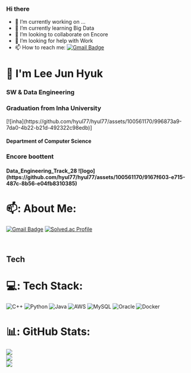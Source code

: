 ### Hi there
- 🔭 I’m currently working on ...
- 🌱 I’m currently learning Big Data
- 👯 I’m looking to collaborate on Encore
- 🤔 I’m looking for help with Work
- 📫 How to reach me: [![Gmail Badge](https://img.shields.io/badge/Gmail-d14836?style=flat-square&logo=Gmail&logoColor=white&link=mailto:kimhyul77@gmail.com)](kimhyul77@gmail.com)
<h1 align="left">👋 I'm Lee Jun Hyuk</h1>
<h3 align="left">SW & Data Engineering</h3>
<h3 align="left">Graduation from Inha University </h3>[![inha](https://github.com/hyul77/hyul77/assets/100561170/996873a9-7da0-4b22-b21d-492322c98edb)]
<h4 align="left">Department of Computer Science</h3>
<h3 align="left">Encore boottent</h3>
<h4 align="left">Data_Engineering_Track_28 ![logo](https://github.com/hyul77/hyul77/assets/100561170/9167f603-e715-487c-8b56-e04fb8310385)</h3>

# 📫: About Me:
[![Gmail Badge](https://img.shields.io/badge/Gmail-d14836?style=flat-square&logo=Gmail&logoColor=white&link=mailto:kimhyul77@gmail.com)](kimhyul77@gmail.com)
[![Solved.ac Profile](http://mazassumnida.wtf/api/v2/generate_badge?boj=hyul7)](https://solved.ac/hyul7/)  


<br>
<h2 align="left">Tech</h2>

# 💻: Tech Stack:
![C++](https://img.shields.io/badge/c++-00599C?style=for-the-badge&logo=cpluspluslogoColor=white)
![Python](https://img.shields.io/badge/python-3670A0?style=for-the-badge&logo=python&logoColor=ffdd54)
![Java](https://img.shields.io/badge/java-%23ED8B00.svg?style=for-the-badge&logo=openjdk&logoColor=white)
![AWS](https://img.shields.io/badge/AWS-%23FF9900.svg?style=for-the-badge&logo=amazon-aws&logoColor=white)
![MySQL](https://img.shields.io/badge/mysql-%2300000f.svg?style=for-the-badge&logo=mysql&logoColor=white)
![Oracle](https://img.shields.io/badge/oracle-%F80000.svg?style=for-the-badge&logo=oracle&logoColor=white)
![Docker](https://img.shields.io/badge/docker-%230db7ed.svg?style=for-the-badge&logo=docker&logoColor=white)


# 📊: GitHub Stats:
![](https://github-readme-stats.vercel.app/api?username=hyul77&theme=dark&hide_border=false&include_all_commits=true&count_private=false)<br/>
![](https://github-readme-streak-stats.herokuapp.com/?user=hyul77&theme=dark&hide_border=false)<br/>
![](https://github-readme-stats.vercel.app/api/top-langs/?username=hyul77&theme=dark&hide_border=false&include_all_commits=true&count_private=false&layout=compact)

<!--
<div align="center">
  <h3>:책: Tech Stack :책:</h3>
  <br>
  <p>:반짝임: Platform & Languages :반짝임:</p>
</div>
<div align="center">
	<img src="https://img.shields.io/badge/CSharp-239120?style=flat&logo=CSharp&logoColor=white" />
	<img src="https://img.shields.io/badge/Linux-FCC624?style=flat&logo=Linux&logoColor=white" />
  <br>
  <img src="https://img.shields.io/badge/MSSQL-CC2927?style=flat&logo=MSSQL&logoColor=white" />
  <img src="https://img.shields.io/badge/MariaDB-003545?style=flat&logo=MariaDB&logoColor=white" />
  <br>
	<img src="https://img.shields.io/badge/HTML5-E34F26?style=flat&logo=HTML5&logoColor=white" />
	<img src="https://img.shields.io/badge/CSS3-1572B6?style=flat&logo=CSS3&logoColor=white" />
</div>
<br>
<div align="center">
  <p>:망치와_렌치: Tools :망치와_렌치:</p>
</div>
<div align="center">
	<img src="https://img.shields.io/badge/visualstudio-5C2D91?style=flat&logo=visualstudio&logoColor=white" />
	<img src="https://img.shields.io/badge/visualstudiocode-007ACC?style=flat&logo=visualstudiocode&logoColor=white" />
  <br>
	<img src="https://img.shields.io/badge/visualstudiocode-007ACC?style=flat&logo=visualstudiocode&logoColor=white" />
</div>
<br><br>
----1차----
<div align="center">
  <img src="https://github-readme-stats.vercel.app/api/top-langs/?username=hyul77&layout=compact"><br><br>
</div>
<img src="https://github-readme-stats.vercel.app/api/top-langs/?username=hyul77&layout=compact"><br><br>
<img src="https://github-readme-stats.vercel.app/api?username=hyul77&show_icons=true">
<div align="center">
	<img src="https://img.shields.io/badge/Java-007396?style=flat&logo=Java&logoColor=white" />
	<img src="https://img.shields.io/badge/HTML5-E34F26?style=flat&logo=HTML5&logoColor=white" />
	<img src="https://img.shields.io/badge/CSS3-1572B6?style=flat&logo=CSS3&logoColor=white" />
</div>
**hyul77/이준혁** is a :반짝임: _special_ :반짝임: repository because its `README.md` (this file) appears on your GitHub profile.
Here are some ideas to get you started:
- :망원경: I’m currently working on ...
- :새싹: I’m currently learning ...
- :댄서: I’m looking to collaborate on ...
- :생각하는_얼굴: I’m looking for help with ...
- :말풍선: Ask me about ...
- :우편함: How to reach me: ...
- :웃음: Pronouns: ...
- :번쩍: Fun fact: ...
-->
